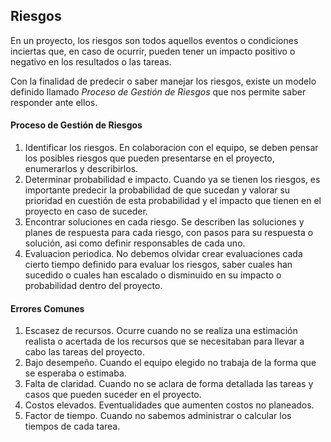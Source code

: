 ## Riesgos

En un proyecto, los riesgos son todos aquellos eventos o condiciones inciertas que, en caso de ocurrir, pueden tener un impacto positivo o negativo en los resultados o las tareas.

Con la finalidad de predecir o saber manejar los riesgos, existe un modelo definido llamado *Proceso de Gestión de Riesgos* que nos permite saber responder ante ellos.

#### Proceso de Gestión de Riesgos
1. Identificar los riesgos.
En colaboracion con el equipo, se deben pensar los posibles riesgos que pueden presentarse en el proyecto, enumerarlos y describirlos.
2. Determinar probabilidad e impacto.
Cuando ya se tienen los riesgos, es importante predecir la probabilidad de que sucedan y valorar su prioridad en cuestión de esta probabilidad y el impacto que tienen en el proyecto en caso de suceder.
3. Encontrar soluciones en cada riesgo.
Se describen las soluciones y planes de respuesta para cada riesgo, con pasos para su respuesta o solución, asi como definir responsables de cada uno.
4. Evaluacion periodica.
No debemos olvidar crear evaluaciones cada cierto tiempo definido para evaluar los riesgos, saber cuales han sucedido o cuales han escalado o disminuido en su impacto o probabilidad dentro del proyecto.

#### Errores Comunes
1. Escasez de recursos. Ocurre cuando no se realiza una estimación realista o acertada de los recursos que se necesitaban para llevar a cabo las tareas del proyecto.
2. Bajo desempeño. Cuando el equipo elegido no trabaja de la forma que se esperaba o estimaba.
3. Falta de claridad. Cuando no se aclara de forma detallada las tareas y casos que pueden suceder en el proyecto.
4. Costos elevados. Eventualidades que aumenten costos no planeados.
5. Factor de tiempo. Cuando no sabemos administrar o calcular los tiempos de cada tarea.